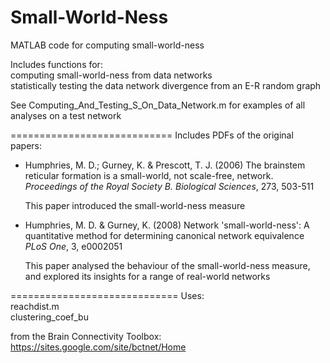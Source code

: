 Small-World-Ness
============================

MATLAB code for computing small-world-ness

Includes functions for: <br>
computing small-world-ness from data networks <br>
statistically testing the data network divergence from an E-R random graph

See Computing_And_Testing_S_On_Data_Network.m for examples of all analyses on a test network

============================
Includes PDFs of the original papers: <br>
* Humphries, M. D.; Gurney, K. & Prescott, T. J. (2006) The brainstem reticular formation is a small-world, not scale-free, network. _Proceedings of the Royal Society B. Biological Sciences_, 273, 503-511

  This paper introduced the small-world-ness measure
* Humphries, M. D. & Gurney, K. (2008) Network 'small-world-ness': A quantitative method for determining canonical network equivalence _PLoS One_, 3, e0002051

  This paper analysed the behaviour of the small-world-ness measure, and explored its insights for a range of real-world networks

=============================
Uses: <br>
reachdist.m <br>
clustering_coef_bu

from the Brain Connectivity Toolbox: https://sites.google.com/site/bctnet/Home


